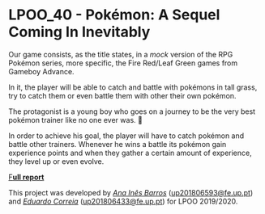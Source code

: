 # LPOO_40 - Pokémon: A Sequel Coming In Inevitably

Our game consists, as the title states, in a *mock* version of the RPG Pokémon series, more specific, the Fire Red/Leaf Green games from Gameboy Advance.  

In it, the player will be able to catch and battle with pokémons in tall grass, try to catch them or even battle them with other their own pokémon.

The protagonist is a young boy who goes on a journey to be the very best pokémon trainer like no one ever was. 🎵

 In order to achieve his goal, the player will have to catch pokémon and battle other trainers. Whenever he wins a battle its pokémon gain experience points and when they gather a certain amount of experience, they level up or even evolve.  

[F**ull report**](docs/README.md)

This project was developed by [*Ana Inês Barros*](https://github.com/anaines14) (up201806593@fe.up.pt) and [*Eduardo Correia*](https://github.com/educorreia932) (up201806433@fe.up.pt) for LPOO 2019/2020.
